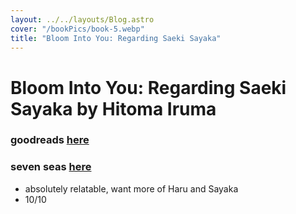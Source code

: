 ```yaml
---
layout: ../../layouts/Blog.astro
cover: "/bookPics/book-5.webp"
title: "Bloom Into You: Regarding Saeki Sayaka"
---
```


# Bloom Into You: Regarding Saeki Sayaka by Hitoma Iruma
### goodreads **[here](https://www.goodreads.com/en/book/show/49882195)**
### seven seas **[here](https://sevenseasentertainment.com/series/bloom-into-you-light-novel/)**
- absolutely relatable, want more of Haru and Sayaka
- 10/10